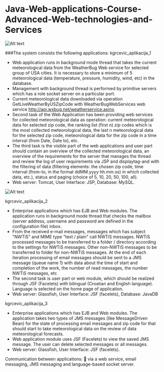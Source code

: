 Java-Web-applications-Course-Advanced-Web-technologies-and-Services
============


![Alt text](https://github.com/krunogr/Java-Web-applications-Course-Advanced-Web-technologies-and-Services/blob/master/system_schema.JPG "Schema of system")

###The system consists the following applications:
kgrcevic_aplikacija_1

  - Web application runs in background mode thread that takes the current 
meteorological data from the WeatherBug Web service for selected group of USA 
cities. It is necessary to store a minimum of 5 meteorological data (temperature, 
pressure, humidity, wind, etc) in the database.
  - Management with background thread is performed by primitive servers which has a 
role socket server on a particular port.
  - Current meteorological data downloaded via operation 
GetLiveWeatherByUSZipCode with WeatherBugWebServices web service 
http://api.wxbug.net/weatherservice.asmx.
  - Second task of the Web Application has been providing web services for collected 
meteorological data as operation: current meteorological data for selected zip code, 
the ranking list (first n) zip codes which is the most collected meteorological data, the 
last n meteorological data for the selected zip code, meteorological data for the zip 
code in a time interval (from Date, Date to), etc.
  - The third task is the visible part of the web applications and user part should contain 
an overview of the collected meteorological data, an overview of the requirements 
for the server that manages the thread and review the log of user requirements via 
JSP and displaytag-and with the filtering of data (filtering elements: the chosen zip code, time interval (from-to, in the format ddMM.yyyy hh.mm.ss) in which collected 
data, etc.), status and paging (choice of 5, 10, 20, 50, 100, all).
  - Web server: Tomcat, User Interface: JSP, Database: MySQL.


![Alt text](https://github.com/krunogr/Java-Web-applications-Course-Advanced-Web-technologies-and-Services/blob/master/visible_part.JPG "Visible part of application")


kgrcevic_aplikacija_2
  - Enterprise applications which has EJB and Web modules. The application runs in background mode thread that checks the mailbox (server address, username and password are defined in the configuration file) inbox.
  - From the received e-mail messages, messages which has subject "NWTiS" and MIME 
type "text / plain" call NWTiS messages. NWTiS processed messages to be transferred 
to a folder / directory according to the settings for NWTiS messages. Other non-NWTiS messages to be transferred to folder for non-NWTiS messages. At the end of 
each iteration processing of email messages should be sent to a JMS message (queue 
name 1) with data about the time of start and completion of the work, the number of 
read messages, the number NWTiS messages, etc
  - The second task is user part or web module, which should be realized through JSF 
(Facelets) with bilingual (Croatian and English language). Language is selected on the 
home page of application.
  - Web server: Glassfish, User Interface: JSF (facelets), Database: JavaDB

kgrcevic_aplikacija_3
  -  Enterprise applications which has EJB and Web modules. The application takes two 
types of JMS messages (like MessageDriven Bean) for the state of processing email messages and zip code for that should start to take meteorological data on the 
review of data meteorological forecasts.
  - Web application module uses JSF (Facelets) to view the saved JMS message. The user 
can delete selected messages or all messages.
  - Web server: Glassfish, User Interface: JSF (facelets).

Communication between applications:
 via a web service, email messaging, JMS messaging and language-based socket 
server.
